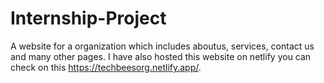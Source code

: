 # Internship-Project
 A website for a  organization which includes aboutus, services, contact us and many other pages.
I have also hosted this website on netlify you can check on this https://techbeesorg.netlify.app/.
